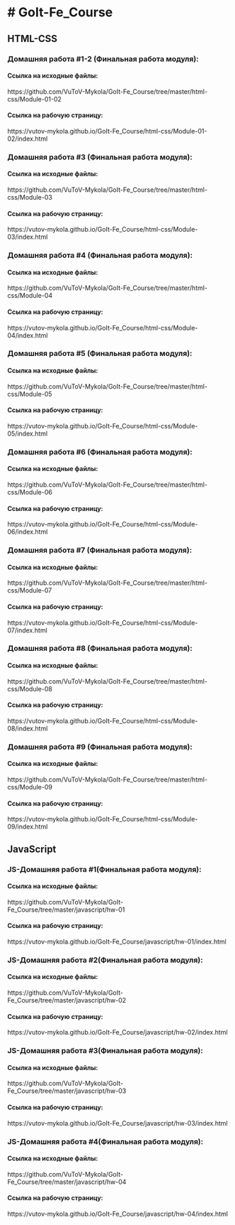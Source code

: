 <h1># GoIt-Fe_Course</h1>
<h2>HTML-CSS</h2>
<section>
<h3><b>Домашняя работа #1-2 (Финальная работа модуля):</b></h2>
   <h4>Ссылка на исходные файлы:</h3>
 <p>  https://github.com/VuToV-Mykola/GoIt-Fe_Course/tree/master/html-css/Module-01-02</p>
 <h4>  Ссылка на рабочую страницу:</h3>
 <p>  https://vutov-mykola.github.io/GoIt-Fe_Course/html-css/Module-01-02/index.html</p>
</section>
<section>
<h3><b>Домашняя работа #3 (Финальная работа модуля):</b></h2>
 <h4>  Ссылка на исходные файлы:</h3>
 <p>  https://github.com/VuToV-Mykola/GoIt-Fe_Course/tree/master/html-css/Module-03</p>
  <h4> Ссылка на рабочую страницу:</h3>
 <p>  https://vutov-mykola.github.io/GoIt-Fe_Course/html-css/Module-03/index.html</p>
</section>
<section>
<h3><b>Домашняя работа #4 (Финальная работа модуля):</b></h2>
 <h4>  Ссылка на исходные файлы:</h3>
 <p>  https://github.com/VuToV-Mykola/GoIt-Fe_Course/tree/master/html-css/Module-04</p>
  <h4> Ссылка на рабочую страницу:</h3>
 <p>  https://vutov-mykola.github.io/GoIt-Fe_Course/html-css/Module-04/index.html</p>
</section>
<section>
<h3><b>Домашняя работа #5 (Финальная работа модуля):</b></h2>
 <h4>  Ссылка на исходные файлы:</h3>
 <p>  https://github.com/VuToV-Mykola/GoIt-Fe_Course/tree/master/html-css/Module-05</p>
  <h4> Ссылка на рабочую страницу:</h3>
 <p>  https://vutov-mykola.github.io/GoIt-Fe_Course/html-css/Module-05/index.html</p>
</section>
<section>
<h3><b>Домашняя работа #6 (Финальная работа модуля):</b></h2>
 <h4>  Ссылка на исходные файлы:</h3>
 <p>  https://github.com/VuToV-Mykola/GoIt-Fe_Course/tree/master/html-css/Module-06</p>
  <h4> Ссылка на рабочую страницу:</h3>
 <p>  https://vutov-mykola.github.io/GoIt-Fe_Course/html-css/Module-06/index.html</p>
</section>
<section>
<h3><b>Домашняя работа #7 (Финальная работа модуля):</b></h2>
 <h4>  Ссылка на исходные файлы:</h3>
 <p>  https://github.com/VuToV-Mykola/GoIt-Fe_Course/tree/master/html-css/Module-07</p>
  <h4> Ссылка на рабочую страницу:</h3>
 <p>  https://vutov-mykola.github.io/GoIt-Fe_Course/html-css/Module-07/index.html</p>
</section>
<section>
<h3><b>Домашняя работа #8 (Финальная работа модуля):</b></h2>
 <h4>  Ссылка на исходные файлы:</h3>
 <p>  https://github.com/VuToV-Mykola/GoIt-Fe_Course/tree/master/html-css/Module-08</p>
  <h4> Ссылка на рабочую страницу:</h3>
 <p>  https://vutov-mykola.github.io/GoIt-Fe_Course/html-css/Module-08/index.html</p>
</section>
<section>
<h3><b>Домашняя работа #9 (Финальная работа модуля):</b></h2>
 <h4>  Ссылка на исходные файлы:</h3>
 <p>  https://github.com/VuToV-Mykola/GoIt-Fe_Course/tree/master/html-css/Module-09</p>
  <h4> Ссылка на рабочую страницу:</h3>
 <p>  https://vutov-mykola.github.io/GoIt-Fe_Course/html-css/Module-09/index.html</p>
</section>

<h2>JavaScript</h2>
<section>
<h3><b>JS-Домашняя работа #1(Финальная работа модуля):</b></h2>
 <h4>  Ссылка на исходные файлы:</h3>
 <p>  https://github.com/VuToV-Mykola/GoIt-Fe_Course/tree/master/javascript/hw-01</p>
  <h4> Ссылка на рабочую страницу:</h3>
 <p>  https://vutov-mykola.github.io/GoIt-Fe_Course/javascript/hw-01/index.html</p>
</section>
<section>
<h3><b>JS-Домашняя работа #2(Финальная работа модуля):</b></h2>
 <h4>  Ссылка на исходные файлы:</h3>
 <p>  https://github.com/VuToV-Mykola/GoIt-Fe_Course/tree/master/javascript/hw-02</p>
  <h4> Ссылка на рабочую страницу:</h3>
 <p>  https://vutov-mykola.github.io/GoIt-Fe_Course/javascript/hw-02/index.html</p>
</section>
<h3><b>JS-Домашняя работа #3(Финальная работа модуля):</b></h2>
 <h4>  Ссылка на исходные файлы:</h3>
 <p>  https://github.com/VuToV-Mykola/GoIt-Fe_Course/tree/master/javascript/hw-03</p>
  <h4> Ссылка на рабочую страницу:</h3>
 <p>  https://vutov-mykola.github.io/GoIt-Fe_Course/javascript/hw-03/index.html</p>
</section>
<h3><b>JS-Домашняя работа #4(Финальная работа модуля):</b></h2>
 <h4>  Ссылка на исходные файлы:</h3>
 <p>  https://github.com/VuToV-Mykola/GoIt-Fe_Course/tree/master/javascript/hw-04</p>
  <h4> Ссылка на рабочую страницу:</h3>
 <p>  https://vutov-mykola.github.io/GoIt-Fe_Course/javascript/hw-04/index.html</p>
</section>

